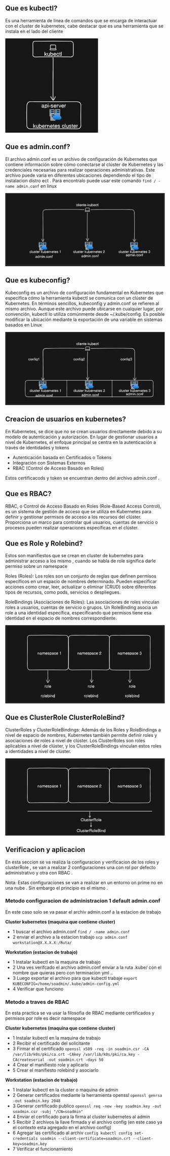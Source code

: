 ## Que es kubectl?

Es una herramienta de linea de comandos que se encarga de interactuar con el cluster de kubernetes, cabe destacar que es una herramienta que se instala en el lado del cliente 

![Diagrama](https://github.com/Andherson333333/k8s/blob/main/RBAC/imagenes/rbac-3.PNG)

## Que es admin.conf?

El archivo admin.conf es un archivo de configuración de Kubernetes que contiene información sobre cómo conectarse al clúster de Kubernetes y las credenciales necesarias para realizar operaciones administrativas. Este archivo puede varia en  diferentes ubicaciones dependiendo el tipo de instalacion distro ect . Para encontralo puede usar este comando `find / -name admin.conf` en linux

![Diagrama](https://github.com/Andherson333333/k8s/blob/main/RBAC/imagenes/rbac-4.PNG)

## Que es kubeconfig?

Kubeconfig es un archivo de configuración fundamental en Kubernetes que especifica cómo la herramienta kubectl se comunica con un clúster de Kubernetes. En términos sencillos, kubeconfig y admin.conf se refieren al mismo archivo. Aunque este archivo puede ubicarse en cualquier lugar, por convención, kubectl lo utiliza comúnmente desde ~/.kube/config. Es posible modificar la ubicación mediante la exportación de una variable en sistemas basados en Linux

![Diagrama](https://github.com/Andherson333333/k8s/blob/main/RBAC/imagenes/rbac-2.PNG)

## Creacion de usuarios en kubernetes?

En Kubernetes, se dice que no se crean usuarios directamente debido a su modelo de autenticación y autorización. En lugar de gestionar usuarios a nivel de Kubernetes, el enfoque principal se centra en la autenticación a través de identidades y tokens

- Autenticación basada en Certificados o Tokens
- Integración con Sistemas Externos
- RBAC (Control de Acceso Basado en Roles)

Estos certificacods y token se encuentran dentro del archivo admin.conf .

## Que es RBAC?

RBAC, o Control de Acceso Basado en Roles (Role-Based Access Control), es un sistema de gestión de acceso que se utiliza en Kubernetes para definir y gestionar permisos de acceso a los recursos del clúster. Proporciona un marco para controlar qué usuarios, cuentas de servicio o procesos pueden realizar operaciones específicas en el clúster.

## Que es Role y  Rolebind?

Estos son manifiestos que se crean en cluster de kubernetes para administrar acceso a los mismo , cuando se habla de role significa darle permiso sobre un namespace 

Roles (Roles): Los roles son un conjunto de reglas que definen permisos específicos en un espacio de nombres determinado. Pueden especificar acciones como crear, leer, actualizar o eliminar (CRUD) sobre diferentes tipos de recursos, como pods, servicios o despliegues.

RoleBindings (Asociaciones de Roles): Las asociaciones de roles vinculan roles a usuarios, cuentas de servicio o grupos. Un RoleBinding asocia un role a una identidad específica, especificando qué permisos tiene esa identidad en el espacio de nombres correspondiente.

![Diagrama](https://github.com/Andherson333333/k8s/blob/main/RBAC/imagenes/rbac-5.PNG)

## Que es ClusterRole ClusterRoleBind?

ClusterRoles y ClusterRoleBindings: Además de los Roles y RoleBindings a nivel de espacio de nombres, Kubernetes también permite definir roles y asociaciones de roles a nivel de clúster. Los ClusterRoles son roles aplicables a nivel de clúster, y los ClusterRoleBindings vinculan estos roles a identidades a nivel de clúster.

![Diagrama](https://github.com/Andherson333333/k8s/blob/main/RBAC/imagenes/rbac-6.PNG)


## Verificacion y aplicacion

En esta seccion se va realiza la configuracion y verificacion de los roles y clusterRole , se van a realizar 2 configuraciones una con rol por defecto administrativo y otra con RBAC .

Nota: Estas configuraciones se van a realizar en un entorno on prime no en una nube . Sin embargo el principio es el mismo .


### Metodo configuracion de administracion 1 default admin.conf

En este caso solo se va pasar el archiv admin.conf a la estacion de trabajo 

**Cluster kubernetes (maquina que contiene cluster)**

- 1 buscar el archivo admin.conf `find / -name admin.conf`
- 2 enviar el archivo a la estacion trabajo `scp admin.conf workstation@X.X.X.X:/Ruta/`

**Workstation (estacion de trabajo)**

- 1 Instalar kubectl en la maquina de trabajo
- 2 Una ves verifcado el archivo admin.conf enviar a la ruta .kube/ con el nombre que quieras pero con terminacion yml ..
- 3 Luego exportar el archivo para que kubectl trabaje `export KUBECONFIG=/home/soadmin/.kube/admin-config.yml`
- 4 Verificar que funciono

### Metodo a traves de RBAC

En esta practica se va usar la filosofia de RBAC mediante certificados y permisos por role es decir namespace

**Cluster kubernetes (maquina que contiene cluster)**

- 1 Instalar kubectl en la maquina de trabajo
- 2 Recibir el certificado del solicitante 
- 3 Firmar el el certificado  `openssl x509 -req -in soadmin.csr -CA /var/lib/k0s/pki/ca.crt -CAkey /var/lib/k0s/pki/ca.key -CAcreateserial -out soadmin.crt -days 50`
- 4 Crear el manifiesto role y aplicarlo 
- 5 Crear el manifiesto rolebind y asociarlo

**Workstation (estacion de trabajo)**

- 1 Instalar kubectl en la cluster o maquina de admin
- 2 Generar certificados mediante la herramienta openssl `openssl genrsa -out soadmin.key 2048`
- 3 Generar certificado publico `openssl req -new -key soadmin.key -out soadmin.csr -subj "/CN=soadmin"`
- 4 Enviar el certificado para la firma al cluster kubernetes al admin
- 5 Recibir 2 archivos la llave firmada y el archivo config (en este caso ya el contexto esta agregado en el archivo config)
- 6 Agregar las certificado al archiv `config kubectl config set-credentials soadmin --client-certificate=soadmin.crt --client-key=soadmin.key`
- 7 Verificar el funcionamiento














